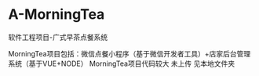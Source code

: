 # A-MorningTea
软件工程项目-广式早茶点餐系统

MorningTea项目包括：微信点餐小程序（基于微信开发者工具）+店家后台管理系统（基于VUE+NODE）
MorningTea项目代码较大 未上传 见本地文件夹
